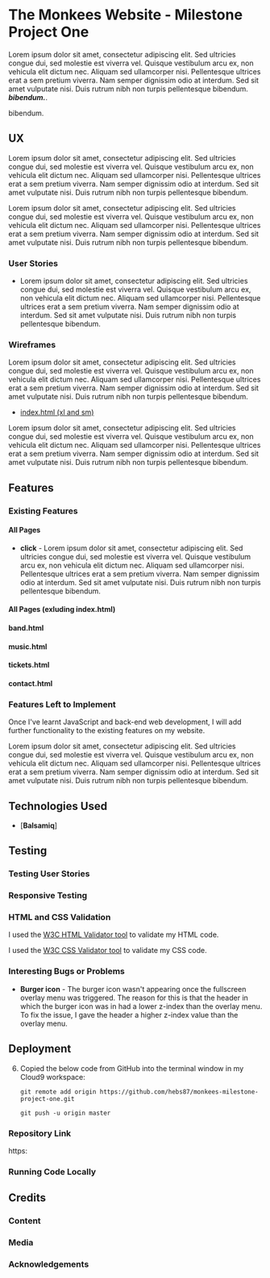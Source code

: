 # The Monkees Website - Milestone Project One

Lorem ipsum dolor sit amet, consectetur adipiscing elit. Sed ultricies congue dui, sed molestie est viverra vel. Quisque vestibulum arcu ex, non vehicula elit dictum nec. Aliquam sed ullamcorper nisi. Pellentesque ultrices erat a sem pretium viverra. Nam semper dignissim odio at interdum. Sed sit amet vulputate nisi. Duis rutrum nibh non turpis pellentesque bibendum. **_bibendum._**. 

bibendum.

## UX

Lorem ipsum dolor sit amet, consectetur adipiscing elit. Sed ultricies congue dui, sed molestie est viverra vel. Quisque vestibulum arcu ex, non vehicula elit dictum nec. Aliquam sed ullamcorper nisi. Pellentesque ultrices erat a sem pretium viverra. Nam semper dignissim odio at interdum. Sed sit amet vulputate nisi. Duis rutrum nibh non turpis pellentesque bibendum.

Lorem ipsum dolor sit amet, consectetur adipiscing elit. Sed ultricies congue dui, sed molestie est viverra vel. Quisque vestibulum arcu ex, non vehicula elit dictum nec. Aliquam sed ullamcorper nisi. Pellentesque ultrices erat a sem pretium viverra. Nam semper dignissim odio at interdum. Sed sit amet vulputate nisi. Duis rutrum nibh non turpis pellentesque bibendum.

### User Stories

- Lorem ipsum dolor sit amet, consectetur adipiscing elit. Sed ultricies congue dui, sed molestie est viverra vel. Quisque vestibulum arcu ex, non vehicula elit dictum nec. Aliquam sed ullamcorper nisi. Pellentesque ultrices erat a sem pretium viverra. Nam semper dignissim odio at interdum. Sed sit amet vulputate nisi. Duis rutrum nibh non turpis pellentesque bibendum.

### Wireframes

Lorem ipsum dolor sit amet, consectetur adipiscing elit. Sed ultricies congue dui, sed molestie est viverra vel. Quisque vestibulum arcu ex, non vehicula elit dictum nec. Aliquam sed ullamcorper nisi. Pellentesque ultrices erat a sem pretium viverra. Nam semper dignissim odio at interdum. Sed sit amet vulputate nisi. Duis rutrum nibh non turpis pellentesque bibendum.

- [index.html (xl and sm)](https://github.com/)


Lorem ipsum dolor sit amet, consectetur adipiscing elit. Sed ultricies congue dui, sed molestie est viverra vel. Quisque vestibulum arcu ex, non vehicula elit dictum nec. Aliquam sed ullamcorper nisi. Pellentesque ultrices erat a sem pretium viverra. Nam semper dignissim odio at interdum. Sed sit amet vulputate nisi. Duis rutrum nibh non turpis pellentesque bibendum.

## Features

### Existing Features

#### All Pages

- **click** - Lorem ipsum dolor sit amet, consectetur adipiscing elit. Sed ultricies congue dui, sed molestie est viverra vel. Quisque vestibulum arcu ex, non vehicula elit dictum nec. Aliquam sed ullamcorper nisi. Pellentesque ultrices erat a sem pretium viverra. Nam semper dignissim odio at interdum. Sed sit amet vulputate nisi. Duis rutrum nibh non turpis pellentesque bibendum.
#### All Pages (exluding index.html)


#### band.html


#### music.html



#### tickets.html


#### contact.html



### Features Left to Implement

Once I've learnt JavaScript and back-end web development, I will add further functionality to the existing features on my website.

Lorem ipsum dolor sit amet, consectetur adipiscing elit. Sed ultricies congue dui, sed molestie est viverra vel. Quisque vestibulum arcu ex, non vehicula elit dictum nec. Aliquam sed ullamcorper nisi. Pellentesque ultrices erat a sem pretium viverra. Nam semper dignissim odio at interdum. Sed sit amet vulputate nisi. Duis rutrum nibh non turpis pellentesque bibendum.

## Technologies Used

- [**Balsamiq**]

## Testing

### Testing User Stories


### Responsive Testing





### HTML and CSS Validation

I used the [W3C HTML Validator tool](https://validator.w3.org/#validate_by_input) to validate my HTML code.

I used the [W3C CSS Validator tool](https://jigsaw.w3.org/css-validator/#validate_by_input) to validate my CSS code.

### Interesting Bugs or Problems

- **Burger icon** - The burger icon wasn't appearing once the fullscreen overlay menu was triggered. The reason for this is that the header in which the burger icon was in had a lower z-index than the overlay menu. To fix the issue, I gave the header a higher z-index value than the overlay menu.

## Deployment


6. Copied the below code from GitHub into the terminal window in my Cloud9 workspace:

    ```git remote add origin https://github.com/hebs87/monkees-milestone-project-one.git```

    ```git push -u origin master```


### Repository Link

https:

### Running Code Locally

## Credits

### Content


### Media

### Acknowledgements

